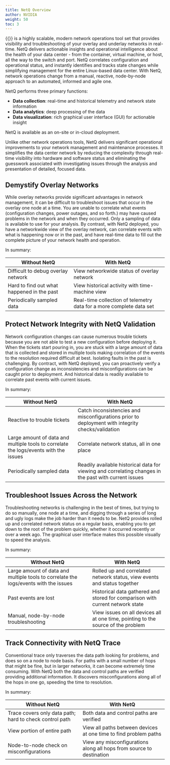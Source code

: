 ```yaml
---
title: NetQ Overview
author: NVIDIA
weight: 50
toc: 3
---
```


{{<product>}} is a highly scalable, modern network operations tool set that provides visibility and troubleshooting of your overlay and underlay networks in real-time. NetQ delivers actionable insights and operational intelligence about the health of your data center - from the container, virtual machine, or host, all the way to the switch and port. NetQ correlates configuration and operational status, and instantly identifies and tracks state changes while simplifying management for the entire Linux-based data center. With NetQ, network operations change from a manual, reactive, node-by-node approach to an automated, informed and agile one.

NetQ performs three primary functions:

- **Data collection**: real-time and historical telemetry and network state information
- **Data analytics**: deep processing of the data
- **Data visualization**: rich graphical user interface (GUI) for actionable insight

NetQ is available as an on-site or in-cloud deployment.

Unlike other network operations tools, NetQ delivers significant operational improvements to your network management and maintenance processes. It simplifies the data center network by reducing the complexity through real-time visibility into hardware and software status and eliminating the guesswork associated with investigating issues through the analysis and presentation of detailed, focused data.

## Demystify Overlay Networks

While overlay networks provide significant advantages in network management, it can be difficult to troubleshoot issues that occur in the overlay one node at a time. You are unable to correlate what events (configuration changes, power outages, and so forth.) may have caused problems in the network and when they occurred. Only a sampling of data is available to use for your analysis. By contrast, with NetQ deployed, you have a networkwide view of the overlay network, can correlate events with what is happening now or in the past, and have real-time data to fill out the complete picture of your network health and operation.

In summary:

| Without NetQ                               | With NetQ                                                           |
| ------------------------------------------ | ------------------------------------------------------------------- |
| Difficult to debug overlay network         | View networkwide status of overlay network                          |
| Hard to find out what happened in the past | View historical activity with time-machine view                     |
| Periodically sampled data                  | Real-time collection of telemetry data for a more complete data set |

## Protect Network Integrity with NetQ Validation

Network configuration changes can cause numerous trouble tickets because you are not able to test a new configuration before deploying it. When the tickets start pouring in, you are stuck with a large amount of data that is collected and stored in multiple tools making correlation of the events to the resolution required difficult at best. Isolating faults in the past is challenging. By contract, with NetQ deployed, you can proactively verify a configuration change as inconsistencies and misconfigurations can be caught prior to deployment. And historical data is readily available to correlate past events with current issues.

In summary:

| Without NetQ | With NetQ |
| ------------ | --------- |
| Reactive to trouble tickets | Catch inconsistencies and misconfigurations prior to deployment with integrity checks/validation    |
| Large amount of data and multiple tools to correlate the logs/events with the issues | Correlate network status, all in one place |
| Periodically sampled data | Readily available historical data for viewing and correlating changes in the past with current issues |

## Troubleshoot Issues Across the Network

Troubleshooting networks is challenging in the best of times, but trying to do so manually, one node at a time, and digging through a series of long and ugly logs make the job harder than it needs to be. NetQ provides rolled up and correlated network status on a regular basis, enabling you to get down to the root of the problem quickly, whether it occurred recently or over a week ago. The graphical user interface makes this possible visually to speed the analysis.

In summary:

| Without NetQ | With NetQ |
| ------------ | --------- |
| Large amount of data and multiple tools to correlate the logs/events with the issues | Rolled up and correlated network status, view events and status together |
| Past events are lost | Historical data gathered and stored for comparison with current network state |
| Manual, node-by-node troubleshooting | View issues on all devices all at one time, pointing to the source of the problem |

## Track Connectivity with NetQ Trace

Conventional trace only traverses the data path looking for problems, and does so on a node to node basis. For paths with a small number of hops that might be fine, but in larger networks, it can become extremely time consuming. With NetQ both the data and control paths are verified providing additional information. It discovers misconfigurations along all of the hops in one go, speeding the time to resolution.

In summary:

| Without NetQ                                            | With NetQ                                                            |
| ------------------------------------------------------- | -------------------------------------------------------------------- |
| Trace covers only data path; hard to check control path | Both data and control paths are verified                             |
| View portion of entire path                             | View all paths between devices at one time to find problem paths     |
| Node-to-node check on misconfigurations                 | View any misconfigurations along all hops from source to destination |
